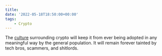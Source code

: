 ```yaml
---
title: 
date: '2022-05-18T18:50:00+00:00'
tags:
    - Crypto
---
```


The [culture](https://www.vice.com/en/article/g5qak9/harassment-at-bitcoin-conference-2022-miami) surrounding crypto will keep it from ever being adopted in any meaningful way by the general population. It will remain forever tainted by tech bros, scammers, and shitlords.
